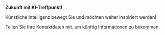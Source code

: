 **Zukunft mit KI-Treffpunkt!**

Künstliche Intelligenz bewegt Sie und möchten weiter inspiriert werden!

Teilen Sie Ihre Kontaktdaten mit, um künftig Informationen zu bekommen.

